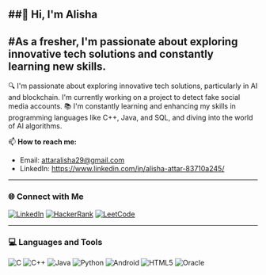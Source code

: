 ##👋 Hi, I'm Alisha
---
#As a fresher, I'm passionate about exploring innovative tech solutions and constantly learning new skills.
---
🔍 I'm passionate about exploring innovative tech solutions, particularly in AI and blockchain. I'm currently working on a project to detect fake social media accounts.
📚 I'm constantly learning and enhancing my skills in programming languages like C++, Java, and SQL, and diving into the world of AI algorithms.

📫 **How to reach me:**
- Email: attaralisha29@gmail.com
- LinkedIn: https://www.linkedin.com/in/alisha-attar-83710a245/

---

### 🌐 Connect with Me

[![LinkedIn](https://img.shields.io/badge/LinkedIn-Alisha%20Attar-blue)](https://www.linkedin.com/in/alisha-attar-83710a245/)
[![HackerRank](https://img.shields.io/badge/HackerRank-Alisha%20Attar-brightgreen)](https://www.hackerrank.com/profile/attaralisha29)
[![LeetCode](https://img.shields.io/badge/LeetCode-Alisha%20Attar-orange)](https://leetcode.com/u/attaralisha/)

---

### 💻 Languages and Tools

![C](https://img.shields.io/badge/C-A8B9CC?style=flat-square&logo=c&logoColor=white) 
![C++](https://img.shields.io/badge/C++-00599C?style=flat-square&logo=c%2B%2B&logoColor=white) 
![Java](https://img.shields.io/badge/Java-007396?style=flat-square&logo=java&logoColor=white) 
![Python](https://img.shields.io/badge/Python-3776AB?style=flat-square&logo=python&logoColor=white) 
![Android](https://img.shields.io/badge/Android-3DDC84?style=flat-square&logo=android&logoColor=white) 
![HTML5](https://img.shields.io/badge/HTML5-E34F26?style=flat-square&logo=html5&logoColor=white) 
![Oracle](https://img.shields.io/badge/Oracle-F80000?style=flat-square&logo=oracle&logoColor=white)

